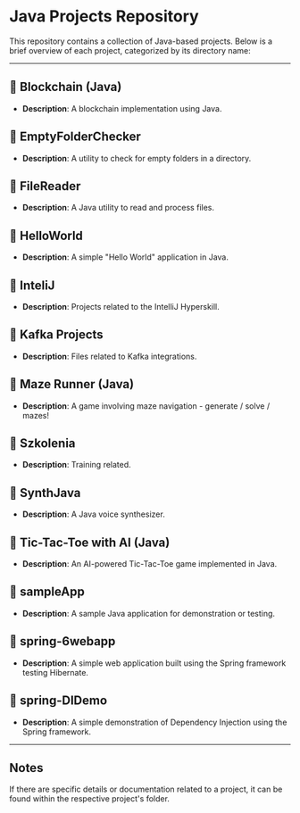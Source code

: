 # Java Projects Repository

This repository contains a collection of Java-based projects. Below is a brief overview of each project, categorized by its directory name:

---

## :file_folder: Blockchain (Java)
- **Description**: A blockchain implementation using Java.


## :file_folder: EmptyFolderChecker
- **Description**: A utility to check for empty folders in a directory.

## :file_folder: FileReader
- **Description**: A Java utility to read and process files.

## :file_folder: HelloWorld
- **Description**: A simple "Hello World" application in Java.

## :file_folder: InteliJ
- **Description**: Projects related to the IntelliJ Hyperskill.

## :file_folder: Kafka Projects
- **Description**: Files related to Kafka integrations.

## :file_folder: Maze Runner (Java)
- **Description**: A game involving maze navigation - generate / solve / mazes!

## :file_folder: Szkolenia
- **Description**: Training related.

## :file_folder: SynthJava
- **Description**: A Java voice synthesizer.

## :file_folder: Tic-Tac-Toe with AI (Java)
- **Description**: An AI-powered Tic-Tac-Toe game implemented in Java.

## :file_folder: sampleApp
- **Description**: A sample Java application for demonstration or testing.

## :file_folder: spring-6webapp
- **Description**: A simple web application built using the Spring framework testing Hibernate.

## :file_folder: spring-DIDemo
- **Description**: A simple demonstration of Dependency Injection using the Spring framework.

---

## Notes
If there are specific details or documentation related to a project, it can be found within the respective project's folder.
